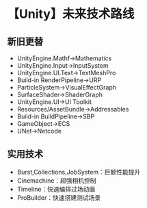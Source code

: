 # 【Unity】未来技术路线

## 新旧更替

- UnityEngine.Mathf->Mathematics
- UnityEngine.Input->InputSystem
- UnityEngine.UI.Text->TextMeshPro
- Build-in RenderPipeline->URP
- ParticleSystem->VisualEffectGraph
- SurfaceShader->ShaderGraph
- UnityEngine.UI->UI Toolkit
- Resources/AssetBundle->Addressables
- Build-in BuildPipeline->SBP
- GameObject->ECS
- UNet->Netcode

## 实用技术

- Burst,Collections,JobSystem：巨额性能提升
- Cinemachine：超强相机控制
- Timeline：快速编排过场动画
- ProBuilder：快速搭建测试场景

